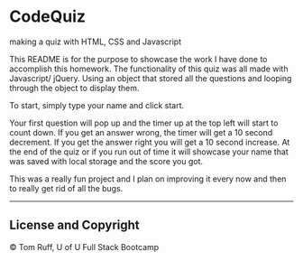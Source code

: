 # CodeQuiz
making a quiz with HTML, CSS and Javascript

This README is for the purpose to showcase the work I have done to accomplish this homework.
The functionality of this quiz was all made with Javascript/ jQuery. Using an object that stored all the questions and looping through the object to display them. 

To start, simply type your name and click start. 

Your first question will pop up and the timer up at the top left will start to count down. If you get an answer wrong, the timer will get a 10 second decrement. If you get the answer right you will get a 10 second increase. At the end of the quiz or if you run out of time it will showcase your name that was saved with local storage and the score you got. 

This was a really fun project and I plan on improving it every now and then to really get rid of all the bugs.



---
##  License and Copyright 
© Tom Ruff, U of U Full Stack Bootcamp
